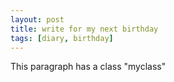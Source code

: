 ```yaml
---
layout: post
title: write for my next birthday
tags: [diary, birthday]
---
```

<p id="nextbithday">This paragraph has a class "myclass"</p>


<script>
    // alert('ok')
</script>